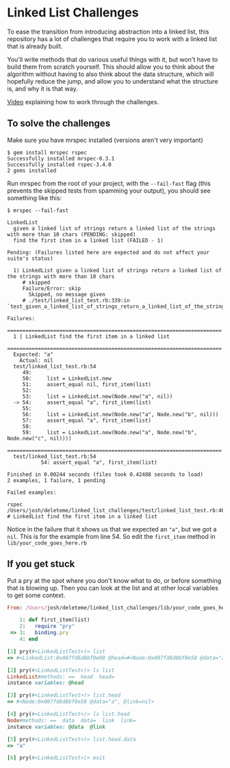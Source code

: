Linked List Challenges
======================

To ease the transition from introducing abstraction into a linked list,
this repository has a lot of challenges that require you to work with a
linked list that is already built.

You'll write methods that do various useful things with it,
but won't have to build them from scratch yourself.
This should allow you to think about the algorithm without having
to also think about the data structure, which will hopefully
reduce the jump, and allow you to understand what the structure is,
and why it is that way.

[Video](https://vimeo.com/156726608) explaining how to work through the challenges.


To solve the challenges
-----------------------

Make sure you have mrspec installed (versions aren't very important)

```
$ gem install mrspec rspec
Successfully installed mrspec-0.3.1
Successfully installed rspec-3.4.0
2 gems installed
```

Run mrspec from the root of your project, with the `--fail-fast` flag
(this prevents the skipped tests from spamming your output),
you should see something like this:

```
$ mrspec --fail-fast

LinkedList
  given a linked list of strings return a linked list of the strings with more than 10 chars (PENDING: skipped)
  find the first item in a linked list (FAILED - 1)

Pending: (Failures listed here are expected and do not affect your suite's status)

  1) LinkedList given a linked list of strings return a linked list of the strings with more than 10 chars
     # skipped
     Failure/Error: skip
       Skipped, no message given
     # ./test/linked_list_test.rb:339:in `test_given_a_linked_list_of_strings_return_a_linked_list_of_the_strings_with_more_than_10_chars'

Failures:
  ======================================================================
  1 | LinkedList find the first item in a linked list
  ======================================================================
  Expected: "a"
    Actual: nil
  test/linked_list_test.rb:54
     49:
     50:     list = LinkedList.new
     51:     assert_equal nil, first_item(list)
     52:
     53:     list = LinkedList.new(Node.new("a", nil))
  -> 54:     assert_equal "a", first_item(list)
     55:
     56:     list = LinkedList.new(Node.new("a", Node.new("b", nil)))
     57:     assert_equal "a", first_item(list)
     58:
     59:     list = LinkedList.new(Node.new("a", Node.new("b", Node.new("c", nil))))
  ======================================================================
  test/linked_list_test.rb:54
           54: assert_equal "a", first_item(list)

Finished in 0.00244 seconds (files took 0.42488 seconds to load)
2 examples, 1 failure, 1 pending

Failed examples:

rspec /Users/josh/deleteme/linked_list_challenges/test/linked_list_test.rb:46 # LinkedList find the first item in a linked list
```

Notice in the failure that it shows us that we expected an `"a"`, but we got a `nil`.
This is for the example from line 54. So edit the `first_item` method in `lib/your_code_goes_here.rb`

If you get stuck
----------------

Put a pry at the spot where you don't know what to do,
or before something that is blowing up. Then you can look
at the list and at other local variables to get some context.

```ruby
From: /Users/josh/deleteme/linked_list_challenges/lib/your_code_goes_here.rb @ line 3 Object#first_item:

    1: def first_item(list)
    2:   require "pry"
 => 3:   binding.pry
    4: end

[1] pry(#<LinkedListTest>)> list
=> #<LinkedList:0x007fd6d8bf0e08 @head=#<Node:0x007fd6d8bf0e58 @data="a", @link=nil>>

[2] pry(#<LinkedListTest>)> ls list
LinkedList#methods: ==  head  head=
instance variables: @head

[3] pry(#<LinkedListTest>)> list.head
=> #<Node:0x007fd6d8bf0e58 @data="a", @link=nil>

[4] pry(#<LinkedListTest>)> ls list.head
Node#methods: ==  data  data=  link  link=
instance variables: @data  @link

[5] pry(#<LinkedListTest>)> list.head.data
=> "a"

[6] pry(#<LinkedListTest>)> exit
```
